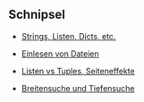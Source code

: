 ## Schnipsel

-   [Strings, Listen, Dicts, etc.](./allerlei.md)

-   [Einlesen von Dateien](./einlesenVonDateien.md)

-   [Listen vs Tuples, Seiteneffekte](./tuplesUndSeiteneffekte.pdf)

-   [Breitensuche und Tiefensuche](../algorithmen/bfs_dfs.md)

<!-- -   [Koordinaten](./koordinaten.md)

-   [Grids](./grids.md) -->

<!-- -   [Einsendungen zum Bundeswettbewerb Informatik](einsendungen.md) -->

